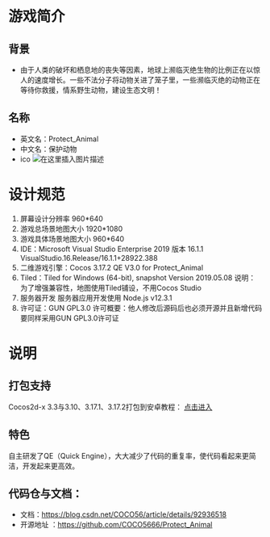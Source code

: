 
# 游戏简介
## 背景
* 由于人类的破坏和栖息地的丧失等因素，地球上濒临灭绝生物的比例正在以惊人的速度增长。一些不法分子将动物关进了笼子里，一些濒临灭绝的动物正在等待你救援，情系野生动物，建设生态文明！
## 名称
* 英文名：Protect_Animal
* 中文名：保护动物
* ico
![在这里插入图片描述](https://img-blog.csdnimg.cn/20190623183339279.png)


# 设计规范
1. 屏幕设计分辨率
960*640
2. 游戏总场景地图大小
1920*1080
3. 游戏具体场景地图大小
960*640
4. IDE：Microsoft Visual Studio Enterprise 2019 版本 16.1.1
VisualStudio.16.Release/16.1.1+28922.388
5. 二维游戏引擎：Cocos 3.17.2
QE V3.0 for Protect_Animal
6. Tiled：Tiled for Windows (64-bit), snapshot Version 2019.05.08
说明：为了增强兼容性，地图使用Tiled铺设，不用Cocos Studio
7. 服务器开发
服务器应用开发使用 Node.js v12.3.1
1. 许可证：GUN GPL3.0
许可概要：他人修改后源码后也必须开源并且新增代码要同样采用GUN GPL3.0许可证

# 说明
## 打包支持
Cocos2d-x 3.3与3.10、3.17.1、3.17.2打包到安卓教程：
[点击进入](https://blog.csdn.net/COCO56/article/details/89392349)

## 特色
自主研发了QE（Quick Engine），大大减少了代码的重复率，使代码看起来更简洁，开发起来更高效。

## 代码仓与文档：
* 文档：https://blog.csdn.net/COCO56/article/details/92936518
* 开源地址 ：https://github.com/COCO5666/Protect_Animal

<!-- 安装包下载方式
* 安卓
链接一：https://www.pgyer.com/J5iR
或扫码：
![图片无法正常加载，请联系作者](https://www.pgyer.com/app/qrcode/J5iR)
链接二：[点此跳转](https://uinedu-my.sharepoint.com/:f:/g/personal/a19635_myoffice_site/EgusrLTRZ9ZFi0_aSduJW_4B5wokGfa1PuhXvUoHeo3Adg?e=qWUnl7)
* Windows
[点此跳转](https://uinedu-my.sharepoint.com/:f:/g/personal/a19635_myoffice_site/EgusrLTRZ9ZFi0_aSduJW_4B5wokGfa1PuhXvUoHeo3Adg?e=qWUnl7) -->